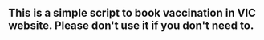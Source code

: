 ## This is a simple script to book vaccination in VIC website. Please don't use it if you don't need to.